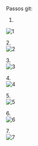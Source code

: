 Passos git:
1. <br>
![1](https://github.com/user-attachments/assets/ac33be71-769d-4e4d-93b1-4de1e47b848b)<br>

2.<br>
![2](https://github.com/user-attachments/assets/b391966d-1148-4f66-83e2-acdc16afb388)<br>

3.<br>
![3](https://github.com/user-attachments/assets/de4bc9ad-8c8c-4f90-a4ef-1a9270c48c03)<br>

4.<br>
![4](https://github.com/user-attachments/assets/6f6f8f14-66da-4297-929a-bafaab063f34)<br>

5.<br>
![5](https://github.com/user-attachments/assets/6bd899b2-1ee0-421f-b184-77264759c4b7)<br>

6.<br>
![6](https://github.com/user-attachments/assets/4577cdd0-251e-4a16-92bc-0594cec4e538)<br>

7.<br>
![7](https://github.com/user-attachments/assets/299b9889-85de-445f-be03-c0c8755309a1)<br>

